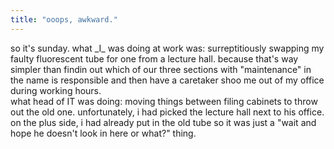 ```yaml
---
title: "ooops, awkward."
---
```


<p>so it's sunday. what _I_ was doing at work was: surreptitiously swapping my faulty fluorescent tube for one from a lecture hall. because that's way simpler than findin out which of our three sections with "maintenance" in the name is responsible and then have a caretaker shoo me out of my office during working hours.
<br/>
what head of IT was doing: moving things between filing cabinets to throw out the old one. unfortunately, i had picked the lecture hall next to his office. on the plus side, i had already put in the old tube so it was just a "wait and hope he doesn't look in here or what?" thing.</p>
